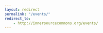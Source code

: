 ```yaml
---
layout: redirect
permalink: "/events/"
redirect_to:
    - http://innersourcecommons.org/events/
---
```

